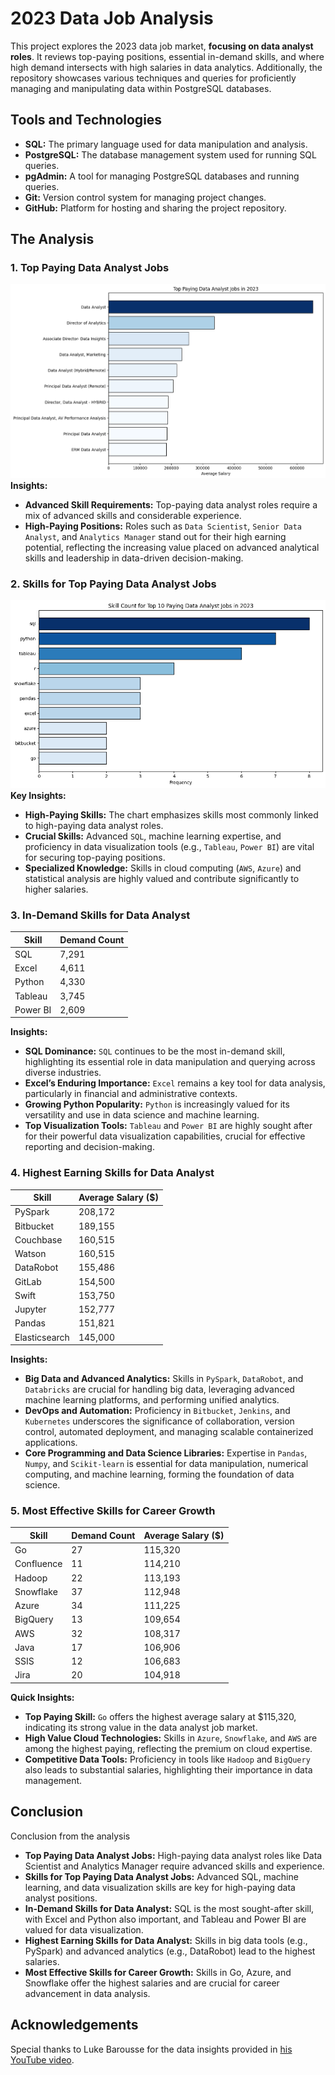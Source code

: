 # 2023 Data Job Analysis
This project explores the 2023 data job market, **focusing on data analyst roles**. It reviews top-paying positions, essential in-demand skills, and where high demand intersects with high salaries in data analytics. Additionally, the repository showcases various techniques and queries for proficiently managing and manipulating data within PostgreSQL databases.

## Tools and Technologies
- **SQL:** The primary language used for data manipulation and analysis.
- **PostgreSQL:** The database management system used for running SQL queries.
- **pgAdmin:** A tool for managing PostgreSQL databases and running queries.
- **Git:** Version control system for managing project changes.
- **GitHub:** Platform for hosting and sharing the project repository.

## The Analysis
### 1. Top Paying Data Analyst Jobs
![Top Paying Jobs](assets\top_paying_jobs.png)
**Insights:**
- **Advanced Skill Requirements:** Top-paying data analyst roles require a mix of advanced skills and considerable experience.
- **High-Paying Positions:** Roles such as `Data Scientist`, `Senior Data Analyst`, and `Analytics Manager` stand out for their high earning potential, reflecting the increasing value placed on advanced analytical skills and leadership in data-driven decision-making.

### 2. Skills for Top Paying Data Analyst Jobs
![Top Paying Job Skills](assets\top_paying_job_skills.png)
**Key Insights:**
- **High-Paying Skills:** The chart emphasizes skills most commonly linked to high-paying data analyst roles.
- **Crucial Skills:** Advanced `SQL`, machine learning expertise, and proficiency in data visualization tools (e.g., `Tableau`, `Power BI`) are vital for securing top-paying positions.
- **Specialized Knowledge:** Skills in cloud computing (`AWS`, `Azure`) and statistical analysis are highly valued and contribute significantly to higher salaries.

### 3. In-Demand Skills for Data Analyst
| Skill     | Demand Count |
|-----------|--------------|
| SQL       | 7,291        |
| Excel     | 4,611        |
| Python    | 4,330        |
| Tableau   | 3,745        |
| Power BI  | 2,609        |
**Insights:**
- **SQL Dominance:** `SQL` continues to be the most in-demand skill, highlighting its essential role in data manipulation and querying across diverse industries.
- **Excel’s Enduring Importance:** `Excel` remains a key tool for data analysis, particularly in financial and administrative contexts.
- **Growing Python Popularity:** `Python` is increasingly valued for its versatility and use in data science and machine learning.
- **Top Visualization Tools:** `Tableau` and `Power BI` are highly sought after for their powerful data visualization capabilities, crucial for effective reporting and decision-making.

### 4. Highest Earning Skills for Data Analyst
|Skill          | Average Salary ($) |
|---------------|--------------------|
|PySpark        | 208,172            |
|Bitbucket	    | 189,155            |
|Couchbase	    | 160,515            |
|Watson	        | 160,515            |
|DataRobot	    | 155,486            |
|GitLab	        | 154,500            |
|Swift	        | 153,750            |
|Jupyter	    | 152,777            |
|Pandas	        | 151,821            |
|Elasticsearch  | 145,000            |
**Insights:**
- **Big Data and Advanced Analytics:** Skills in `PySpark`, `DataRobot`, and `Databricks` are crucial for handling big data, leveraging advanced machine learning platforms, and performing unified analytics.
- **DevOps and Automation:** Proficiency in `Bitbucket`, `Jenkins`, and `Kubernetes` underscores the significance of collaboration, version control, automated deployment, and managing scalable containerized applications.
- **Core Programming and Data Science Libraries:** Expertise in `Pandas`, `Numpy`, and `Scikit-learn` is essential for data manipulation, numerical computing, and machine learning, forming the foundation of data science.

### 5. Most Effective Skills for Career Growth
|Skill	    | Demand Count | Average Salary ($)|
|-----------|--------------|-------------------|
|Go	        | 27	       | 115,320           |    
|Confluence | 11	       | 114,210           |    
|Hadoop	    | 22	       | 113,193           |    
|Snowflake	| 37	       | 112,948           |    
|Azure	    | 34	       | 111,225           |    
|BigQuery	| 13	       | 109,654           |    
|AWS	    | 32	       | 108,317           |    
|Java	    | 17	       | 106,906           |    
|SSIS	    | 12	       | 106,683           |    
|Jira	    | 20	       | 104,918           |    
**Quick Insights:**
- **Top Paying Skill:** `Go` offers the highest average salary at $115,320, indicating its strong value in the data analyst job market.
- **High Value Cloud Technologies:** Skills in `Azure`, `Snowflake`, and `AWS` are among the highest paying, reflecting the premium on cloud expertise.
- **Competitive Data Tools:** Proficiency in tools like `Hadoop` and `BigQuery` also leads to substantial salaries, highlighting their importance in data management.

## Conclusion
Conclusion from the analysis 
- **Top Paying Data Analyst Jobs:** High-paying data analyst roles like Data Scientist and Analytics Manager require advanced skills and experience.
- **Skills for Top Paying Data Analyst Jobs:** Advanced SQL, machine learning, and data visualization skills are key for high-paying data analyst positions.
- **In-Demand Skills for Data Analyst:** SQL is the most sought-after skill, with Excel and Python also important, and Tableau and Power BI are valued for data visualization.
- **Highest Earning Skills for Data Analyst:** Skills in big data tools (e.g., PySpark) and advanced analytics (e.g., DataRobot) lead to the highest salaries.
- **Most Effective Skills for Career Growth:** Skills in Go, Azure, and Snowflake offer the highest salaries and are crucial for career advancement in data analysis.

## Acknowledgements
Special thanks to Luke Barousse for the data insights provided in [his YouTube video](https://youtu.be/7mz73uXD9DA?si=TJWDsG3Eb68o0hoJ). 